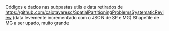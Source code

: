 Códigos e dados nas subpastas utils e data retirados de https://github.com/caiotavaresc/SpatialPartitioningProblemsSystematicReview (data levemente incrementado com o JSON de SP e MG)
Shapefile de MG a ser upado, muito grande
